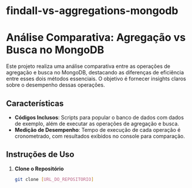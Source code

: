 # findall-vs-aggregations-mongodb

# Análise Comparativa: Agregação vs Busca no MongoDB

Este projeto realiza uma análise comparativa entre as operações de agregação e busca no MongoDB, destacando as diferenças de eficiência entre esses dois métodos essenciais. O objetivo é fornecer insights claros sobre o desempenho dessas operações.

## Características

- **Códigos Inclusos**: Scripts para popular o banco de dados com dados de exemplo, além de executar as operações de agregação e busca.
- **Medição de Desempenho**: Tempo de execução de cada operação é cronometrado, com resultados exibidos no console para comparação.

## Instruções de Uso

1. **Clone o Repositório**
   ```bash
   git clone [URL_DO_REPOSITORIO]
